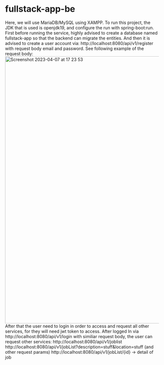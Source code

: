# fullstack-app-be

Here, we will use MariaDB/MySQL using XAMPP. To run this project, the JDK that is used is openjdk19, and configure the run with spring-boot:run. 
First before running the service, highly advised to create a database named fullstack-app so that the backend can migrate the entities. And then it is advised to create a user account via:
http://localhost:8080/api/v1/register with request body email and password. See following example of the request body:
<img width="875" alt="Screenshot 2023-04-07 at 17 23 53" src="https://user-images.githubusercontent.com/73422524/230592783-1aabbaa2-cc42-4ce7-aaf1-f59c027c3b39.png">
After that the user need to login in order to access and request all other services, for they will need jwt token to access. After logged In via http://localhost:8080/api/v1/login with similiar request body, the user can request other services:
http://localhost:8080/api/v1/joblist
http://localhost:8080/api/v1/jobList?description=stuff&location=stuff (and other request params)
http://localhost:8080/api/v1/jobList/{id} -> detail of job
